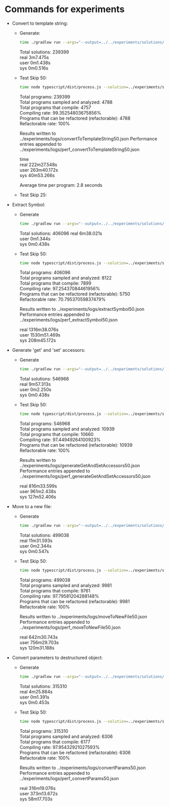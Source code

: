 # Commands for experiments

- Convert to template string:

    + Generate:
        ```sh
        time ./gradlew run --args="--output=../../experiments/solutions/convertToTemplateString.json --command=ConvertToTemplateString --solver=MiniSat"
        ```
        Total solutions: 239399  
        real    3m7.475s  
        user    0m1.438s  
        sys     0m0.516s  

    + Test Skip 50:
        ```sh
        time node typescript/dist/process.js --solution=../experiments/solutions/convertToTemplateString.json --result=../experiments/logs/convertToTemplateString50.json --refactoring="Convert to template string" --skip=50 --performance=../experiments/logs/perf_convertToTemplateString50.json
        ```
        Total programs: 239399  
        Total programs sampled and analyzed: 4788  
        Total programs that compile: 4757  
        Compiling rate: 99.35254803675856%  
        Programs that can be refactored (refactorable): 4788  
        Refactorable rate: 100%  

        Results written to ../experiments/logs/convertToTemplateString50.json
        Performance entries appended to ../experiments/logs/perf_convertToTemplateString50.json  

        time  
        real    222m27.548s  
        user    263m40.172s  
        sys     40m53.266s  

        Average time per program: 2.8 seconds

    + Test Skip 25:

- Extract Symbol:

    + Generate
        ```sh
        time ./gradlew run --args="--output=../../experiments/solutions/extractSymbol.json --command=ExtractSymbol --solver=MiniSat"
        ```
        Total solutions: 406096
        real    6m38.021s  
        user    0m1.344s  
        sys     0m0.438s 
 
    + Test Skip 50:
        ```sh
        time node typescript/dist/process.js --solution=../experiments/solutions/extractSymbol.json --result=../experiments/logs/extractSymbol50.json --refactoring="Extract Symbol" --skip=50 --performance=../experiments/logs/perf_extractSymbol50.json
        ```
        Total programs: 406096  
        Total programs sampled and analyzed: 8122  
        Total programs that compile: 7899  
        Compiling rate: 97.25437084461956%  
        Programs that can be refactored (refactorable): 5750  
        Refactorable rate: 70.79537059837479% 

        Results written to ../experiments/logs/extractSymbol50.json  
        Performance entries appended to ../experiments/logs/perf_extractSymbol50.json

        real    1316m38.076s  
        user    1530m51.469s  
        sys     208m45.172s  

- Generate 'get' and 'set' accessors:

    + Generate
        ```sh
        time ./gradlew run --args="--output=../../experiments/solutions/generateGetAndSetAccessors.json --command=GenerateGetAndSetAccessors --solver=MiniSat"
        ```
        Total solutions: 546968  
        real    9m57.313s  
        user    0m2.250s  
        sys     0m0.438s

    + Test Skip 50:
        ```sh
        time node typescript/dist/process.js --solution=../experiments/solutions/generateGetAndSetAccessors.json --result=../experiments/logs/generateGetAndSetAccessors50.json --refactoring="Generate 'get' and 'set' accessors" --skip=50 --performance=../experiments/logs/perf_generateGetAndSetAccessors50.json
        ```
        Total programs: 546968  
        Total programs sampled and analyzed: 10939  
        Total programs that compile: 10660  
        Compiling rate: 97.44949264100923%  
        Programs that can be refactored (refactorable): 10939  
        Refactorable rate: 100%  

        Results written to ../experiments/logs/generateGetAndSetAccessors50.json
        Performance entries appended to ../experiments/logs/perf_generateGetAndSetAccessors50.json

        real    816m33.599s  
        user    961m2.438s  
        sys     127m52.406s  

- Move to a new file:

    + Generate
        ```sh
        time ./gradlew run --args="--output=../../experiments/solutions/moveToNewFile.json --command=MoveToNewFile --solver=MiniSat"
        ```
        Total solutions: 499038  
        real    11m31.593s  
        user    0m2.344s  
        sys     0m0.547s  
    
    + Test Skip 50:
        ```sh
        time node typescript/dist/process.js --solution=../experiments/solutions/moveToNewFile.json --result=../experiments/logs/moveToNewFile50.json --refactoring="Move to a new file" --skip=50 --performance=../experiments/logs/perf_moveToNewFile50.json
        ```
        Total programs: 499038  
        Total programs sampled and analyzed: 9981  
        Total programs that compile: 9761  
        Compiling rate: 97.79581204288148%  
        Programs that can be refactored (refactorable): 9981  
        Refactorable rate: 100%  

        Results written to ../experiments/logs/moveToNewFile50.json  
        Performance entries appended to ../experiments/logs/perf_moveToNewFile50.json  

        real    642m30.743s  
        user    756m29.703s  
        sys     120m31.188s  

- Convert parameters to destructured object:

    + Generate
        ```sh
        time ./gradlew run --args="--output=../../experiments/solutions/convertParams.json --command=ConvertParamsToDestructuredObject --solver=MiniSat"
        ```
        Total solutions: 315310  
        real    4m25.884s  
        user    0m1.391s  
        sys     0m0.453s  

    + Test Skip 50:
        ```sh
        time node typescript/dist/process.js --solution=../experiments/solutions/convertParams.json --result=../experiments/logs/convertParams50.json --refactoring="Convert parameters to destructured object" --skip=50 --performance=../experiments/logs/perf_convertParams50.json
        ```
        Total programs: 315310  
        Total programs sampled and analyzed: 6306  
        Total programs that compile: 6177  
        Compiling rate: 97.95432921027593%  
        Programs that can be refactored (refactorable): 6306  
        Refactorable rate: 100%  

        Results written to ../experiments/logs/convertParams50.json
        Performance entries appended to ../experiments/logs/perf_convertParams50.json

        real    316m19.076s  
        user    373m13.672s  
        sys     58m17.703s  